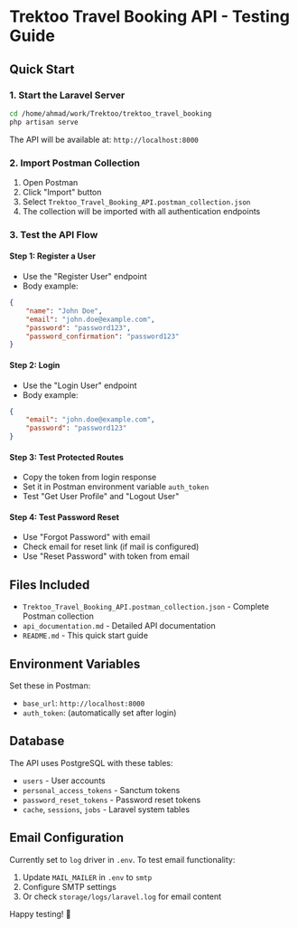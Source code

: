 # Trektoo Travel Booking API - Testing Guide

## Quick Start

### 1. Start the Laravel Server
```bash
cd /home/ahmad/work/Trektoo/trektoo_travel_booking
php artisan serve
```
The API will be available at: `http://localhost:8000`

### 2. Import Postman Collection
1. Open Postman
2. Click "Import" button
3. Select `Trektoo_Travel_Booking_API.postman_collection.json`
4. The collection will be imported with all authentication endpoints

### 3. Test the API Flow

#### Step 1: Register a User
- Use the "Register User" endpoint
- Body example:
```json
{
    "name": "John Doe",
    "email": "john.doe@example.com",
    "password": "password123",
    "password_confirmation": "password123"
}
```

#### Step 2: Login
- Use the "Login User" endpoint
- Body example:
```json
{
    "email": "john.doe@example.com",
    "password": "password123"
}
```

#### Step 3: Test Protected Routes
- Copy the token from login response
- Set it in Postman environment variable `auth_token`
- Test "Get User Profile" and "Logout User"

#### Step 4: Test Password Reset
- Use "Forgot Password" with email
- Check email for reset link (if mail is configured)
- Use "Reset Password" with token from email

## Files Included

- `Trektoo_Travel_Booking_API.postman_collection.json` - Complete Postman collection
- `api_documentation.md` - Detailed API documentation
- `README.md` - This quick start guide

## Environment Variables

Set these in Postman:
- `base_url`: `http://localhost:8000`
- `auth_token`: (automatically set after login)

## Database

The API uses PostgreSQL with these tables:
- `users` - User accounts
- `personal_access_tokens` - Sanctum tokens
- `password_reset_tokens` - Password reset tokens
- `cache`, `sessions`, `jobs` - Laravel system tables

## Email Configuration

Currently set to `log` driver in `.env`. To test email functionality:
1. Update `MAIL_MAILER` in `.env` to `smtp`
2. Configure SMTP settings
3. Or check `storage/logs/laravel.log` for email content

Happy testing! 🚀
